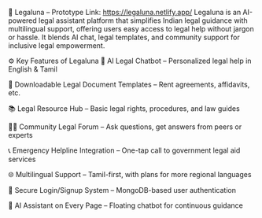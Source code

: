 🧾 Legaluna – Prototype Link: https://legaluna.netlify.app/
Legaluna is an AI-powered legal assistant platform that simplifies Indian legal guidance with multilingual support, offering users easy access to legal help without jargon or hassle.
It blends AI chat, legal templates, and community support for inclusive legal empowerment.

⚙️ Key Features of Legaluna
🤖 AI Legal Chatbot – Personalized legal help in English & Tamil

📄 Downloadable Legal Document Templates – Rent agreements, affidavits, etc.

📚 Legal Resource Hub – Basic legal rights, procedures, and law guides

🧑‍⚖️ Community Legal Forum – Ask questions, get answers from peers or experts

📞 Emergency Helpline Integration – One-tap call to government legal aid services

🌐 Multilingual Support – Tamil-first, with plans for more regional languages

🔐 Secure Login/Signup System – MongoDB-based user authentication

📌 AI Assistant on Every Page – Floating chatbot for continuous guidance
